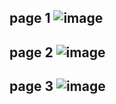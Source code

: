 page 1
![image](https://github.com/su-sumico/edse/assets/161304268/bf19f5c7-c28f-4977-9b68-92451c04d2ac)
---
page 2
![image](https://github.com/su-sumico/edse/assets/161304268/05895904-823b-45fe-bf7d-fffea05c3404)
---
page 3
![image](https://github.com/su-sumico/edse/assets/161304268/4faa80c4-eb17-4bb1-bedb-950b4b95edf8)
---
